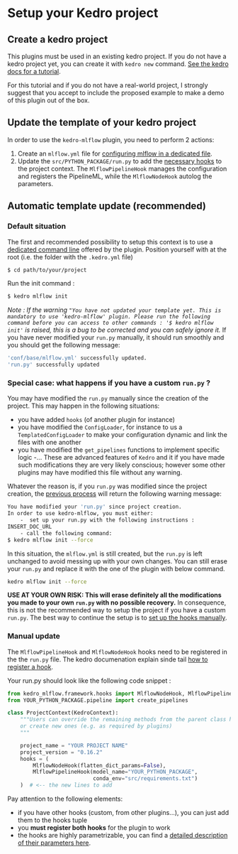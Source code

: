 # Setup your Kedro project
## Create a kedro project
This plugins must be used in an existing kedro project. If you do not have a kedro project yet, you can create it with ``kedro new`` command. [See the kedro docs for a tutorial](https://kedro.readthedocs.io/en/latest/02_getting_started/03_new_project.html).

For this tutorial and if you do not have a real-world project, I strongly suggest that you accept to include the proposed example to make a demo of this plugin out of the box.

## Update the template of your kedro project
In order to use the ``kedro-mlflow`` plugin, you need to perform 2 actions:
1. Create an ``mlflow.yml`` file for [configuring mlflow in a dedicated file](../04_python_objects/configuration.md).
2. Update the ``src/PYTHON_PACKAGE/run.py`` to add the [necessary hooks](../04_python_objects/hooks.md) to the project context. The ``MlflowPipelineHook`` manages the configuration and registers the PipelineML, while the ``MlflowNodeHook`` autolog the parameters.
## Automatic template update (recommended)
### Default situation
The first and recommended possibility to setup this context is to use a [dedicated command line](../04_python_objects/cli_commands.md) offered by the plugin.
Position yourself with at the root (i.e. the folder with the ``.kedro.yml`` file)

```bash
$ cd path/to/your/project
```

Run the init command :

```bash
$ kedro mlflow init
```

*Note : If the warning ``"You have not updated your template yet. This is mandatory to use 'kedro-mlflow' plugin. Please run the following command before you can access to other commands : '$ kedro mlflow init'`` is raised, this is a bug to be corrected and you can safely ignore it.*
If you have never modified your ``run.py`` manually, it should run smoothly and you should get the following message:
```bash
'conf/base/mlflow.yml' successfully updated.
'run.py' successfully updated
```

### Special case: what happens if you have a custom ``run.py`` ?

You may have modified the ``run.py`` manually since the creation of the project. This may happen in the following situations:
- you have added ``hooks`` (of another plugin for instance)
- you have modified the ``ConfigLoader``, for instance to us a ``TemplatedConfigLoader`` to make your configuration dynamic and link the files with one another
- you have modified the ``get_pipelines`` functions to implement specific logic
-...
These are advanced features of ``Kedro`` and it if you have made such modifications they are very likely conscious; however some other plugins may have modified this file without any warning.

Whatever the reason is, if you ``run.py`` was modified since the project creation, the [previous process](#default-situation) will return the following warning message:
```bash
You have modified your 'run.py' since project creation.
In order to use kedro-mlflow, you must either:
    -  set up your run.py with the following instructions :
INSERT_DOC_URL
    - call the following command:
$ kedro mlflow init --force
```
In this situation, the ``mlflow.yml`` is still created, but the ``run.py`` is left unchanged to avoid messing up with your own changes. You can still erase your ``run.py`` and replace it with the one of the plugin with below command.

```bash
kedro mlflow init --force
```
**USE AT YOUR OWN RISK: This will erase definitely all the modifications you made to your own ``run.py`` with no possible recovery.** In consequence, this is not the recommended way to setup the project if you have a custom ``run.py``. The best way to continue the setup is to [set up the hooks manually](#manual-update).

### Manual update

The ``MlflowPipelineHook`` and ``MlflowNodeHook`` hooks need to be registered in the the ``run.py`` file. The kedro documenation explain sinde tail [how to register a hook](https://kedro.readthedocs.io/en/latest/04_user_guide/15_hooks.html#registering-your-hook-implementations-with-kedro).

Your run.py should look like the following code snippet :

```python
from kedro_mlflow.framework.hooks import MlflowNodeHook, MlflowPipelineHook
from YOUR_PYTHON_PACKAGE.pipeline import create_pipelines

class ProjectContext(KedroContext):
    """Users can override the remaining methods from the parent class here,
    or create new ones (e.g. as required by plugins)
    """

    project_name = "YOUR PROJECT NAME"
    project_version = "0.16.2"
    hooks = (
        MlflowNodeHook(flatten_dict_params=False),
        MlflowPipelineHook(model_name="YOUR_PYTHON_PACKAGE",
                           conda_env="src/requirements.txt")
    )  # <-- the new lines to add
```

Pay attention to the following elements:
- if you have other hooks (custom, from other plugins...), you can just add them to the hooks tuple
- you **must register both hooks** for the plugin to work
- the hooks are highly parametrizable, you can find a [detailed description of their parameters here](../04_python_objects/hooks.md).
